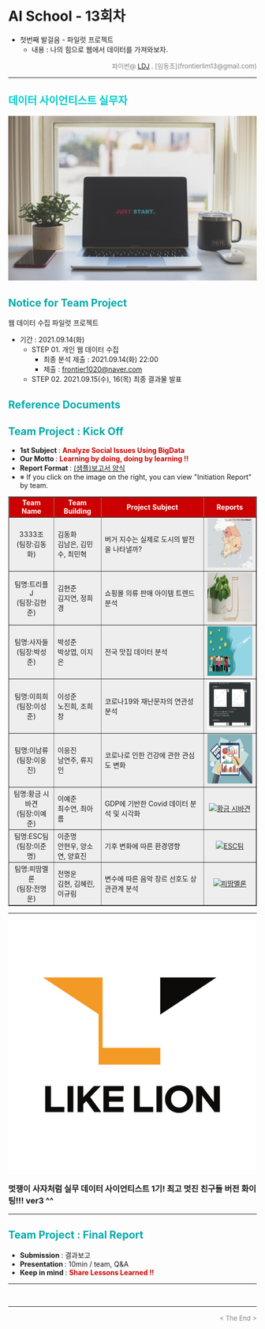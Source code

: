 
# AI School - 13회차
* 첫번째 발걸음 - 파일럿 프로젝트
  * 내용 : 나의 힘으로 웹에서 데이터를 가져와보자.

<div align='right'>
    <font size=2 color='gray'>파이썬@ <font color='blue'>
       <a href='https://www.facebook.com/dongjo.lim.7'>LDJ</a>
    </font>, [임동조](frontierlim13@gmail.com)</font></div>
<hr>

<h2><font color="#00CCCC"><b>데이터 사이언티스트 실무자</b></font></h2>

<img src="./images/just_start.jpg">

## <font color='#00AAAA'>Notice for Team Project</font>

웹 데이터 수집 파일럿 프로젝트
* 기간 : 2021.09.14(화)<br>
  * STEP 01. 개인 웹 데이터 수집
    * 최종 분석 제출 : 2021.09.14(화) 22:00
	* 제출 : frontier1020@naver.com
  * STEP 02. 2021.09.15(수), 16(목) 최종 결과물 발표<br>

## <font color='#00AAAA'>Reference Documents</font>

##  <font color='#00AAAA'>Team Project : Kick Off</font>

- <b>1st Subject </b>: <font color='#CC0000'><b>Analyze Social Issues Using BigData </b></font>
- <b>Our Motto   </b>: <font color='#CC0000'><b>Learning by doing, doing by learning !! </b></font>
- <b>Report Format </b>: <a href="./docu/LikeLion10_프로젝트보고서_포맷_OOO팀.docx">(샘플)보고서 양식</a>
- ※ If you click on the image on the right, you can view "Initiation Report" by team.


<div align="left">
<table border=1 bgcolor="#EEEEEE">
	<tr bgcolor="#CC0000">
		<td width="100">
		<div align="center"><font color="#FFFFFF"><b>Team Name</b></font></div>
		</td>
		<td width="100">
		<div align="center"><font color="#FFFFFF"><b>Team Building</b></font></div>
		</td>
		<td width="300">
		<div align="center"><font color="#FFFFFF"><b>Project Subject</b></font></div>
		</td>
		<td width="120">
		<div align="center"><font color="#FFFFFF"><b>Reports</b></font></div>
		</td>
	</tr>
	<tr>
		<td>
        <div align="center"> 3333조<br/>(팀장:김동화)<br/> 
            <b></b>
		</div>
		</td>
		<td>
            <div align="left">김동화<br/>김남은, 김민수, 최민혁</div>
        </td>
		<td>
			<div align="left"> 버거 지수는 실제로 도시의 발전을 나타낼까? </div></td>
		<td>
            <div align="center"> <a href="https://github.com/likelion-aischool-10-teamproject/burger-index">
				<img src='images/01_pic.png' width=200 height=100  alt="8조였던1조"></a>    
            </div>
        </td>
	</tr>
	<tr>
		<td>
        <div align="center"> 팀명:트리플 J<br/>(팀장:김현준)<br/> 
            <b></b>
		</div>
		</td>
		<td>
            <div align="left">김현준<br/>김지연, 정희경 </div>
        </td>
		<td>
			<div align="left"> 쇼핑몰 의류 판매 아이템 트렌드 분석 </div></td>
		<td>
            <div align="center"> <a href="./reports/최종발표_B_트리플J_0709.pdf">
				<img src='images/02_image.jpg' width=200 height=100  alt="트리플 J"></a>    
            </div>
        </td>
	</tr>
	<tr>
		<td>
        <div align="center"> 팀명:사자들<br/>(팀장:박성준)<br/> 
            <b></b>
		</div>
		</td>
		<td>
            <div align="left">박성준<br/>박상엽, 이지은 </div>
        </td>
		<td>
			<div align="left"> 전국 맛집 데이터 분석 </div></td>
		<td>
            <div align="center"><a href="reports/사자들_박성준.pdf">
				<img src='images/03_LikeLion.png' width=200 height=100 alt="사자들"></a>    
            </div>
        </td>
	</tr>
	<tr>
		<td>
        <div align="center"> 팀명:이희희 <br/>(팀장:이성준)<br/> 
            <b></b>
		</div>
		</td>
		<td>
            <div align="left">이성준<br/> 노진희, 조희창 </div>
        </td>
		<td>
			<div align="left"  > 코로나19와 재난문자의 연관성 분석 </div></td>
		<td>
            <div align="center"> <a href="https://www.notion.so/Team-2b47df72296e41b1b939648eca842cd7">
				<img src='images/04_image.png' width=200 height=100 alt="이희희"></a>    
            </div>
        </td>
	</tr>
	<tr>
		<td>
        <div align="center"> 팀명:이남류<br/>(팀장:이응진)<br/> 
            <b></b>
		</div>
		</td>
		<td>
            <div align="left">이응진<br/> 남연주, 류지인 </div>
        </td>
		<td>
		    <div align="left"> 코로나로 인한 건강에 관한 관심도 변화 </div></td>
		<td>
            <div align="center"> <a href="https://www.notion.so/8521d6bf42bd452da8da3930d8e0bd0f">
				<img src='images/05_leeeunjin.png' width=200 height=100 alt="이남류"></a>    
            </div>
        </td>
	</tr>
	<tr>
		<td>
        <div align="center"> 팀명:황금 시바견<br/>(팀장:이예준)<br/> 
            <b></b>
		</div>
		</td>
		<td>
            <div align="left">이예준<br/> 최수연, 최아름 </div>
        </td>
		<td>
		    <div align="left"> GDP에 기반한 Covid 데이터 분석 및 시각화 </div></td>
		<td>
            <div align="center"> <a href="reports/..">
              <img src='images/06_dog_e.png' width=200 height=100 alt="황금 시바견"></a> 
	        </div>
        </td>
	</tr>
	<tr>
		<td>
        <div align="center"> 팀명:ESC팀 <br/>(팀장:이준명)<br/> 
            <b></b>
		</div>
		</td>
		<td>
            <div align="left">이준명<br/> 안현우, 양소연, 양효진 </div>
        </td>
		<td>
		    <div align="left"> 기후 변화에 따른 환경영향 </div></td>
		<td>
            <div align="center"> <a href="reports/최종발표_G_ESC팀_0709.pdf">
				<img src='images/07_image.png' width=200 height=100 alt="ESC팀"></a>    
            </div>
        </td>
	</tr>
	<tr>
		<td>
        <div align="center"> 팀명:피땀멜론 <br/>(팀장:전명운)<br/> 
            <b></b>
		</div>
		</td>
		<td>
            <div align="left">전명운<br/> 김현, 김혜린, 이규림 </div>
        </td>
		<td>
		    <div align="left"> 변수에 따른 음악 장르 선호도 상관관계 분석 </div></td>
		<td>
            <div align="center"> <a href="https://www.notion.so/619db18bd7244210b74532287adf7b2f">
			<img src='images/08_image.jpg' width=200 height=100 alt="피땀멜론"></a>    
            </div>
        </td>
	</tr>
</table>
</div>
<hr>

[![Video Label](images/basiclogo_E_H_노션.jpg)](____) 
### 멋쟁이 사자처럼 실무 데이터 사이언티스트 1기!  최고 멋진 친구들 버전 화이팅!!! ver3 ^^


<hr>

##  <font color='#00AAAA'>Team Project : Final Report</font>
- <b>Submission   </b>: 결과보고
- <b>Presentation </b>: 10min / team, Q&A
- <b>Keep in mind </b>: <font color='#CC0000'><b> Share Lessons Learned !! </b></font>

<hr>

<br>
<hr>
<div align='right'><font size=2 color='gray'> &lt; The End &gt; </font></div>

